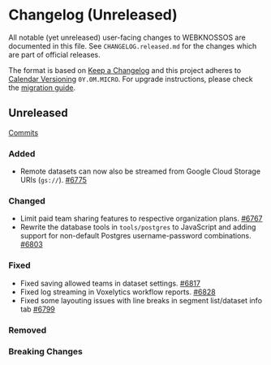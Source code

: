 # Changelog (Unreleased)

All notable (yet unreleased) user-facing changes to WEBKNOSSOS are documented in this file.
See `CHANGELOG.released.md` for the changes which are part of official releases.

The format is based on [Keep a Changelog](http://keepachangelog.com/en/1.0.0/)
and this project adheres to [Calendar Versioning](http://calver.org/) `0Y.0M.MICRO`.
For upgrade instructions, please check the [migration guide](MIGRATIONS.released.md).

## Unreleased
[Commits](https://github.com/scalableminds/webknossos/compare/23.02.1...HEAD)

### Added
- Remote datasets can now also be streamed from Google Cloud Storage URIs (`gs://`). [#6775](https://github.com/scalableminds/webknossos/pull/6775)

### Changed
- Limit paid team sharing features to respective organization plans. [#6767](https://github.com/scalableminds/webknossos/pull/6776)
- Rewrite the database tools in `tools/postgres` to JavaScript and adding support for non-default Postgres username-password combinations. [#6803](https://github.com/scalableminds/webknossos/pull/6803)

### Fixed
- Fixed saving allowed teams in dataset settings. [#6817](https://github.com/scalableminds/webknossos/pull/6817)
- Fixed log streaming in Voxelytics workflow reports. [#6828](https://github.com/scalableminds/webknossos/pull/6828)
- Fixed some layouting issues with line breaks in segment list/dataset info tab [#6799](https://github.com/scalableminds/webknossos/pull/6799)

### Removed

### Breaking Changes
